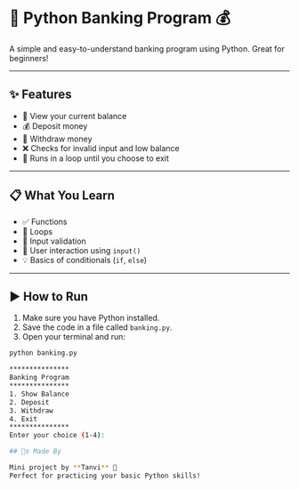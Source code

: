 # 🏦 Python Banking Program 💰

A simple and easy-to-understand banking program using Python. Great for beginners!

---

## ✨ Features

- 📌 View your current balance
- 💰 Deposit money
- 💸 Withdraw money
- ❌ Checks for invalid input and low balance
- 🔁 Runs in a loop until you choose to exit

---

## 📋 What You Learn

- ✅ Functions
- 🔄 Loops
- 🔎 Input validation
- 💬 User interaction using `input()`
- 💡 Basics of conditionals (`if`, `else`)

---

## ▶️ How to Run

1. Make sure you have Python installed.
2. Save the code in a file called `banking.py`.
3. Open your terminal and run:

```bash
python banking.py

***************
Banking Program
***************
1. Show Balance
2. Deposit
3. Withdraw
4. Exit
***************
Enter your choice (1-4):

## 🙋‍♀️ Made By

Mini project by **Tanvi** 🌸  
Perfect for practicing your basic Python skills!
